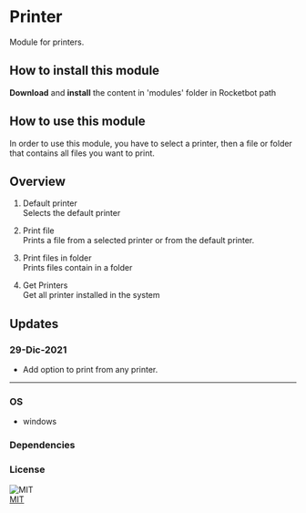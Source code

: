



# Printer
  
Module for printers.  

## How to install this module
  
__Download__ and __install__ the content in 'modules' folder in Rocketbot path  


## How to use this module
In order to use this module, you have to select a printer, then a file or folder that contains
 all files you want to print.


## Overview


1. Default printer  
Selects the default printer

2. Print file  
Prints a file from a selected printer or from the default printer.

3. Print files in folder  
Prints files contain in a folder

4. Get Printers  
Get all printer installed in the system  

## Updates
### 29-Dic-2021
- Add option to print from any printer.


----
### OS

- windows

### Dependencies

### License
  
![MIT](https://camo.githubusercontent.com/107590fac8cbd65071396bb4d04040f76cde5bde/687474703a2f2f696d672e736869656c64732e696f2f3a6c6963656e73652d6d69742d626c75652e7376673f7374796c653d666c61742d737175617265)  
[MIT](http://opensource.org/licenses/mit-license.ph)